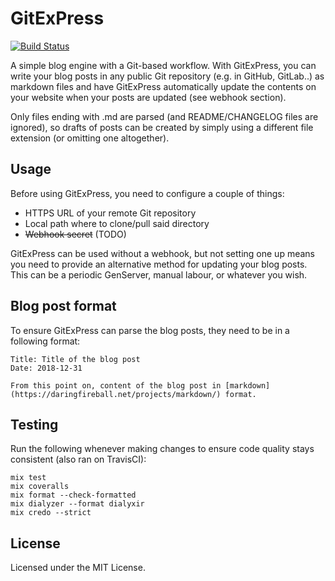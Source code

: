 # GitExPress

[![Build Status](https://travis-ci.org/juhalehtonen/GitExPress.svg?branch=master)](https://travis-ci.org/juhalehtonen/GitExPress)

A simple blog engine with a Git-based workflow. With GitExPress, you can write your blog posts in any public Git repository (e.g. in GitHub, GitLab..) as markdown files and have GitExPress automatically update the contents on your website when your posts are updated (see webhook section).

Only files ending with .md are parsed (and README/CHANGELOG files are ignored), so drafts of posts can be created by simply using a different file extension (or omitting one altogether).

## Usage

Before using GitExPress, you need to configure a couple of things:

- HTTPS URL of your remote Git repository
- Local path where to clone/pull said directory
- ~~Webhook secret~~ (TODO)

GitExPress can be used without a webhook, but not setting one up means you need to provide an alternative method for updating your blog posts. This can be a periodic GenServer, manual labour, or whatever you wish.

## Blog post format

To ensure GitExPress can parse the blog posts, they need to be in a following format:

```
Title: Title of the blog post
Date: 2018-12-31

From this point on, content of the blog post in [markdown](https://daringfireball.net/projects/markdown/) format.
```

## Testing

Run the following whenever making changes to ensure code quality stays consistent (also ran on TravisCI):

```
mix test
mix coveralls
mix format --check-formatted
mix dialyzer --format dialyxir
mix credo --strict
```

## License

Licensed under the MIT License.
